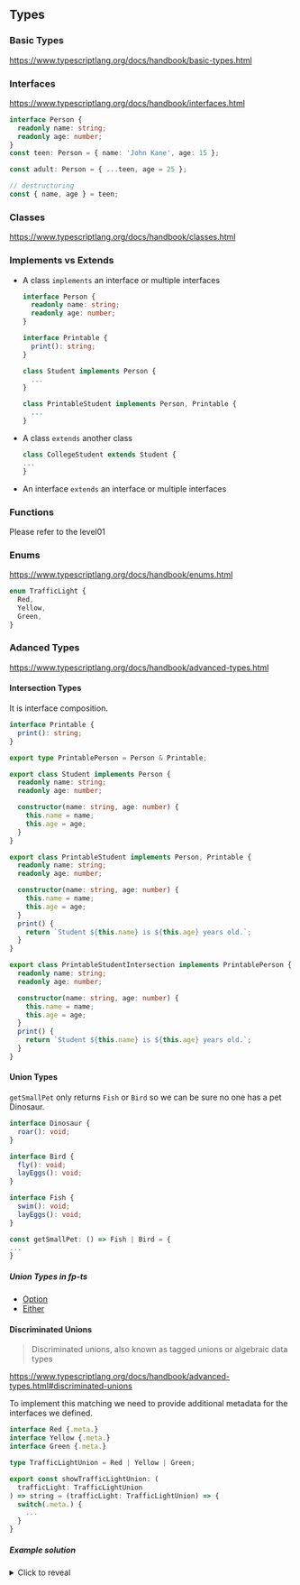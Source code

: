 ## Types

### Basic Types

https://www.typescriptlang.org/docs/handbook/basic-types.html

### Interfaces

https://www.typescriptlang.org/docs/handbook/interfaces.html

```typescript
interface Person {
  readonly name: string;
  readonly age: number;
}
const teen: Person = { name: 'John Kane', age: 15 };

const adult: Person = { ...teen, age = 25 };

// destructuring
const { name, age } = teen;
```

### Classes

https://www.typescriptlang.org/docs/handbook/classes.html

### Implements vs Extends

- A class `implements` an interface or multiple interfaces

  ```typescript
  interface Person {
    readonly name: string;
    readonly age: number;
  }

  interface Printable {
    print(): string;
  }

  class Student implements Person {
    ...
  }

  class PrintableStudent implements Person, Printable {
    ...
  }
  ```

- A class `extends` another class
  ```typescript
  class CollegeStudent extends Student {
  ...
  }
  ```
- An interface `extends` an interface or multiple interfaces

### Functions

Please refer to the level01

### Enums

https://www.typescriptlang.org/docs/handbook/enums.html

```typescript
enum TrafficLight {
  Red,
  Yellow,
  Green,
}
```

### Adanced Types

https://www.typescriptlang.org/docs/handbook/advanced-types.html

#### Intersection Types

It is interface composition.

```typescript
interface Printable {
  print(): string;
}

export type PrintablePerson = Person & Printable;

export class Student implements Person {
  readonly name: string;
  readonly age: number;

  constructor(name: string, age: number) {
    this.name = name;
    this.age = age;
  }
}

export class PrintableStudent implements Person, Printable {
  readonly name: string;
  readonly age: number;

  constructor(name: string, age: number) {
    this.name = name;
    this.age = age;
  }
  print() {
    return `Student ${this.name} is ${this.age} years old.`;
  }
}

export class PrintableStudentIntersection implements PrintablePerson {
  readonly name: string;
  readonly age: number;

  constructor(name: string, age: number) {
    this.name = name;
    this.age = age;
  }
  print() {
    return `Student ${this.name} is ${this.age} years old.`;
  }
}
```

#### Union Types

`getSmallPet` only returns `Fish` or `Bird` so we can be sure no one has a pet Dinosaur.

```typescript
interface Dinosaur {
  roar(): void;
}

interface Bird {
  fly(): void;
  layEggs(): void;
}

interface Fish {
  swim(): void;
  layEggs(): void;
}

const getSmallPet: () => Fish | Bird = {
...
}
```

##### Union Types in fp-ts

- [Option](https://gcanti.github.io/fp-ts/modules/Option.ts.html)
- [Either](https://gcanti.github.io/fp-ts/modules/Either.ts.html)

#### Discriminated Unions

> Discriminated unions, also known as tagged unions or algebraic data types

https://www.typescriptlang.org/docs/handbook/advanced-types.html#discriminated-unions

To implement this matching we need to provide additional metadata for the interfaces we defined.

```typescript
interface Red {.meta.}
interface Yellow {.meta.}
interface Green {.meta.}

type TrafficLightUnion = Red | Yellow | Green;

export const showTrafficLightUnion: (
  trafficLight: TrafficLightUnion
) => string = (trafficLight: TrafficLightUnion) => {
  switch(.meta.) {
    ...
  }
}
```

##### Example solution

<details>
  <summary> Click to reveal </summary>

```typescript
interface Light {
  type: string;
}
export interface RedLight extends Light {
  type: 'red';
}
export interface YellowLight extends Light {
  type: 'yellow';
}
export interface GreenLight extends Light {
  type: 'green';
}

export interface FashingLight extends Light {
  type: 'flashing';
  frequency: number;
}

// object instances provided to simulate `case object`
// which also provides convinence so the client don't need to
// construct them and just use the provided instance.
export const Red: RedLight = { type: 'red' };
export const Yellow: YellowLight = { type: 'yellow' };
export const Green: GreenLight = { type: 'green' };

type TrafficLightUnion = RedLight | YellowLight | GreenLight | FashingLight;

export const showTrafficLightUnion: (
  trafficLight: TrafficLightUnion,
) => string = (trafficLight) => {
  switch (trafficLight.type) {
    case 'red':
      return 'The traffic light is red';
    case 'yellow':
      return 'The traffic light is yellow';
    case 'green':
      return 'The traffic light is green';
    case 'flashing':
      return 'The traffic light is flashing';
    // assertNever is a trick to enable a stronger exhaustive check
    // in the `switch` block.
    // https://www.typescriptlang.org/docs/handbook/unions-and-intersections.html#union-exhaustiveness-checking
    default:
      return assertNever(trafficLight);
  }
};
```

Test for the flashing light.

```typescript
it('should show flashing', () => {
  const flashing: LV2.FashingLight = { type: 'flashing', frequency: 5 };
  const str = LV2.showTrafficLightUnion(flashing);
  expect(str).toEqual('The traffic light is flashing');
});
```

</details>
